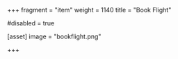 +++
fragment = "item"
weight = 1140
title = "Book Flight"

#disabled = true

[asset]
  image = "bookflight.png"

+++
